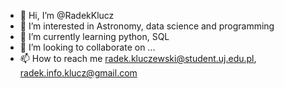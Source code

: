 - 👋 Hi, I’m @RadekKlucz
- 👀 I’m interested in Astronomy, data science and programming
- 🌱 I’m currently learning python, SQL
- 💞️ I’m looking to collaborate on ...
- 📫 How to reach me radek.kluczewski@student.uj.edu.pl, radek.info.klucz@gmail.com

<!---
RadekKlucz/RadekKlucz is a ✨ special ✨ repository because its `README.md` (this file) appears on your GitHub profile.
You can click the Preview link to take a look at your changes.
--->
